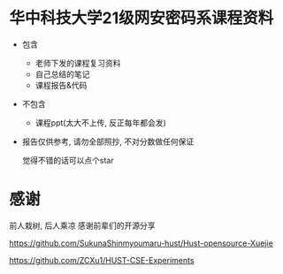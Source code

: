 # 华中科技大学21级网安密码系课程资料

- 包含
  - 老师下发的课程复习资料
  - 自己总结的笔记
  - 课程报告&代码
- 不包含
  - 课程ppt(太大不上传, 反正每年都会发)


- 报告仅供参考, 请勿全部照抄, 不对分数做任何保证


  觉得不错的话可以点个star

# 感谢
  前人栽树, 后人乘凉
  感谢前辈们的开源分享
  
https://github.com/SukunaShinmyoumaru-hust/Hust-opensource-Xuejie

https://github.com/ZCXu1/HUST-CSE-Experiments
